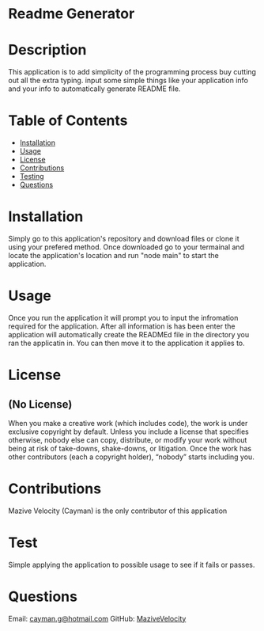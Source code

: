 
# Readme Generator      


# Description

This application is to add simplicity of the programming process buy cutting out all the extra typing. input some simple things like your application info and your info to automatically generate README file.



# Table of Contents

* [Installation](#installation )
* [Usage](#usage)
* [License](#license)
* [Contributions](#contributions)
* [Testing](#test)
* [Questions](#questions)



# Installation

Simply go to this application's repository and download files or clone it using your prefered method. Once downloaded go to your termainal and locate the application's location and run "node main" to start the application.



# Usage 

Once you run the application it will prompt you to input the infromation required for the application. After all information is has been enter the application will automatically create the READMEd file in the directory you ran the applicatin in. You can then move it to the application it applies to.



# License 
## (No License)


When you make a creative work (which includes code), the work is under exclusive copyright by default. Unless you include a license
that specifies otherwise, nobody else can copy, distribute, or modify your work without being at risk of take-downs, shake-downs, or 
litigation. Once the work has other contributors (each a copyright holder), “nobody” starts including you.
            



# Contributions

Mazive Velocity (Cayman) is the only contributor of this application



# Test

Simple applying the application to possible usage to see if it fails or passes.



# Questions

Email: <cayman.g@hotmail.com>     GitHub: [MaziveVelocity](http://github.com/MaziveVelocity)
    
    